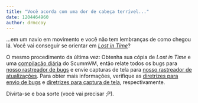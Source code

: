 ```yaml
---
title: "Você acorda com uma dor de cabeça terrível..."
date: 1204464960
author: drmccoy
---
```


...em um navio em movimento e você não tem lembranças de como chegou lá. Você vai conseguir se orientar em [*Lost in Time*](http://wiki.scummvm.org/index.php/Lost_in_Time)?

O mesmo procedimento da última vez: Obtenha sua cópia de *Lost in Time* e uma [compilação diária](/downloads/#daily) do ScummVM, então relate todos os bugs para [nosso rastreador de bugs](http://bugs.scummvm.org/) e envie capturas de tela para [nosso rastreador de atualizações](https://sourceforge.net/tracker/?func=add&amp;group_id=37116&amp;atid=418822). Para obter mais informações, verifique as [diretrizes para envio de bugs](/faq/#question.report-bugs) e [diretrizes para captura de tela](http://wiki.scummvm.org/index.php/Screenshots), respectivamente.

Divirta-se e boa sorte (você vai precisar ;P).
